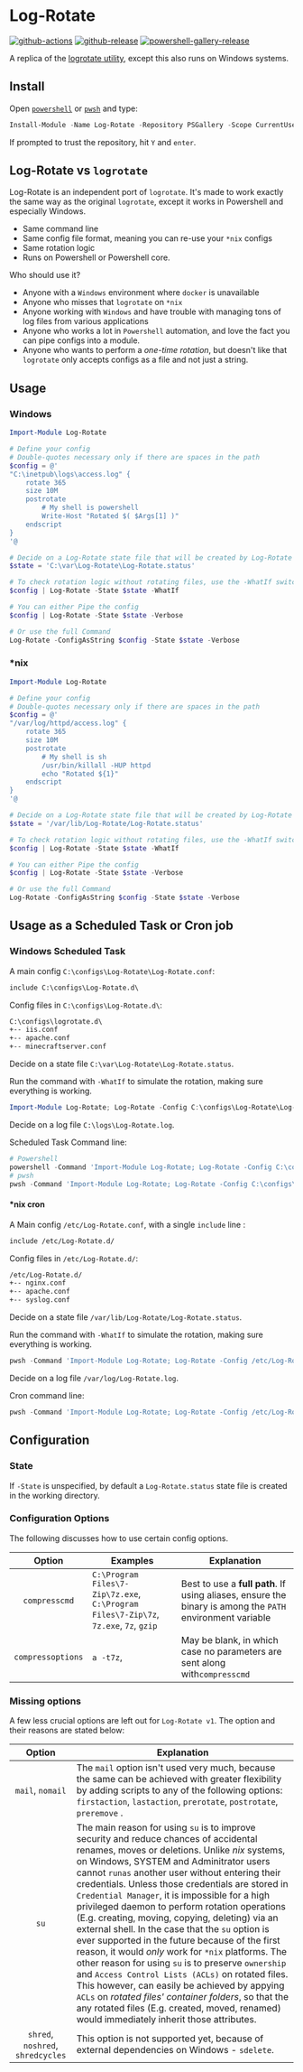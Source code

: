 # Log-Rotate

[![github-actions](https://github.com/theohbrothers/Log-Rotate/workflows/ci-master-pr/badge.svg)](https://github.com/theohbrothers/Log-Rotate/actions)
[![github-release](https://img.shields.io/github/v/release/theohbrothers/Log-Rotate?style=flat-square)](https://github.com/theohbrothers/Log-Rotate/releases/)
[![powershell-gallery-release](https://img.shields.io/powershellgallery/v/Log-Rotate?logo=powershell&logoColor=white&label=PSGallery&labelColor=&style=flat-square)](https://www.powershellgallery.com/packages/Log-Rotate/)

A replica of the [logrotate utility](https://github.com/logrotate/logrotate "logrotate utility"), except this also runs on Windows systems.

## Install

Open [`powershell`](https://docs.microsoft.com/en-us/powershell/scripting/windows-powershell/install/installing-windows-powershell?view=powershell-5.1) or [`pwsh`](https://github.com/powershell/powershell#-powershell) and type:

```powershell
Install-Module -Name Log-Rotate -Repository PSGallery -Scope CurrentUser -Verbose
```

If prompted to trust the repository, hit `Y` and `enter`.

## Log-Rotate vs `logrotate`

Log-Rotate is an independent port of `logrotate`. It's made to work exactly the same way as the original `logrotate`, except it works in Powershell and especially Windows.

- Same command line
- Same config file format, meaning you can re-use your `*nix` configs
- Same rotation logic
- Runs on Powershell or Powershell core.

Who should use it?

- Anyone with a `Windows` environment where `docker` is unavailable
- Anyone who misses that `logrotate` on `*nix`
- Anyone working with `Windows` and have trouble with managing tons of log files from various applications
- Anyone who works a lot in `Powershell` automation, and love the fact you can pipe configs into a module.
- Anyone who wants to perform a *one-time rotation*, but doesn't like that `logrotate` only accepts configs as a file and not just a string.

## Usage

### Windows

```powershell
Import-Module Log-Rotate

# Define your config
# Double-quotes necessary only if there are spaces in the path
$config = @'
"C:\inetpub\logs\access.log" {
    rotate 365
    size 10M
    postrotate
        # My shell is powershell
        Write-Host "Rotated $( $Args[1] )"
    endscript
}
'@

# Decide on a Log-Rotate state file that will be created by Log-Rotate
$state = 'C:\var\Log-Rotate\Log-Rotate.status'

# To check rotation logic without rotating files, use the -WhatIf switch (implies -Verbose)
$config | Log-Rotate -State $state -WhatIf

# You can either Pipe the config
$config | Log-Rotate -State $state -Verbose

# Or use the full Command
Log-Rotate -ConfigAsString $config -State $state -Verbose
```

### *nix

```powershell
Import-Module Log-Rotate

# Define your config
# Double-quotes necessary only if there are spaces in the path
$config = @'
"/var/log/httpd/access.log" {
    rotate 365
    size 10M
    postrotate
        # My shell is sh
        /usr/bin/killall -HUP httpd
        echo "Rotated ${1}"
    endscript
}
'@

# Decide on a Log-Rotate state file that will be created by Log-Rotate
$state = '/var/lib/Log-Rotate/Log-Rotate.status'

# To check rotation logic without rotating files, use the -WhatIf switch (implies -Verbose)
$config | Log-Rotate -State $state -WhatIf

# You can either Pipe the config
$config | Log-Rotate -State $state -Verbose

# Or use the full Command
Log-Rotate -ConfigAsString $config -State $state -Verbose
```

## Usage as a Scheduled Task or Cron job

### Windows Scheduled Task

A main config `C:\configs\Log-Rotate\Log-Rotate.conf`:

```txt
include C:\configs\Log-Rotate.d\
```

Config files in `C:\configs\Log-Rotate.d\`:

```txt
C:\configs\logrotate.d\
+-- iis.conf
+-- apache.conf
+-- minecraftserver.conf
```

Decide on a state file `C:\var\Log-Rotate\Log-Rotate.status`.

Run the command with `-WhatIf` to simulate the rotation, making sure everything is working.

```powershell
Import-Module Log-Rotate; Log-Rotate -Config C:\configs\Log-Rotate\Log-Rotate.conf -State C:\var\Log-Rotate\Log-Rotate.status -Verbose -WhatIf
```

Decide on a log file  `C:\logs\Log-Rotate.log`.

Scheduled Task Command line:

```powershell
# Powershell
powershell -Command 'Import-Module Log-Rotate; Log-Rotate -Config C:\configs\Log-Rotate\Log-Rotate.conf -State C:\var\Log-Rotate\Log-Rotate.status -Verbose' >> C:\logs\Log-Rotate.log
# pwsh
pwsh -Command 'Import-Module Log-Rotate; Log-Rotate -Config C:\configs\Log-Rotate\Log-Rotate.conf -State C:\var\Log-Rotate\Log-Rotate.status -Verbose' >> C:\logs\Log-Rotate.log
```

#### *nix cron

A Main config `/etc/Log-Rotate.conf`, with a single `include` line :

```txt
include /etc/Log-Rotate.d/
```

Config files in `/etc/Log-Rotate.d/`:

```txt
/etc/Log-Rotate.d/
+-- nginx.conf
+-- apache.conf
+-- syslog.conf
```

Decide on a state file `/var/lib/Log-Rotate/Log-Rotate.status`.

Run the command with `-WhatIf` to simulate the rotation, making sure everything is working.

```powershell
pwsh -Command 'Import-Module Log-Rotate; Log-Rotate -Config /etc/Log-Rotate.conf -State /var/lib/Log-Rotate/Log-Rotate.status -Verbose -WhatIf'
```

Decide on a log file `/var/log/Log-Rotate.log`.

Cron command line:

```powershell
pwsh -Command 'Import-Module Log-Rotate; Log-Rotate -Config /etc/Log-Rotate.conf -State /var/lib/Log-Rotate/Log-Rotate.status -Verbose' >> /var/log/Log-Rotate.log
```

## Configuration

### State

If `-State` is unspecified, by default a `Log-Rotate.status` state file is created in the working directory.

### Configuration Options

The following discusses how to use certain config options.

|  Option  | Examples | Explanation |
|:--------:|----------|-------------|
| `compresscmd` | `C:\Program Files\7-Zip\7z.exe`, `C:\Program Files\7-Zip\7z`, `7z.exe`, `7z`, `gzip` | Best to use a **full path**. If using aliases, ensure the binary is among the `PATH` environment variable |
| `compressoptions` | `a -t7z`, ` ` | May be blank, in which case no parameters are sent along with`compresscmd`

### Missing options

A few less crucial options are left out for `Log-Rotate v1`. The option and their reasons are stated below:

| Option | Explanation |
:-------:|-------------
| `mail`, `nomail` | The `mail` option isn't used very much, because the same can be achieved with greater flexibility by adding scripts to any of the following options: `firstaction`, `lastaction`, `prerotate`, `postrotate`, `preremove` .  |
| `su`    | The main reason for using `su` is to improve security and reduce chances of accidental renames, moves or deletions. Unlike *nix* systems, on Windows, SYSTEM and Adminitrator users cannot `runas` another user without entering their credentials. Unless those credentials are stored in `Credential Manager`, it is impossible for a high privileged daemon to perform rotation operations (E.g. creating, moving, copying, deleting) via an external shell. In the case that the `su` option is ever supported in the future because of the first reason, it would *only* work for `*nix` platforms. The other reason for using `su` is to preserve `ownership` and `Access Control Lists (ACLs)` on rotated files. This however, can easily be achieved by appying `ACLs` on *rotated files' container folders*, so that the any rotated files (E.g. created, moved, renamed) would immediately inherit those attributes.
| `shred`, `noshred`, `shredcycles` | This option is not supported yet, because of external dependencies on Windows - `sdelete`.
